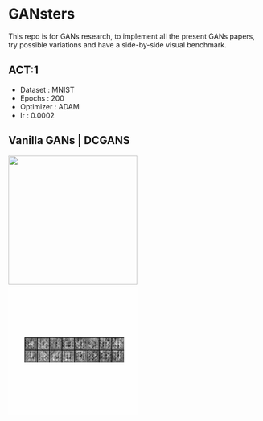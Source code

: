 # GANsters
This repo is for GANs research, to implement all the present GANs papers, try possible variations and have a side-by-side visual benchmark.

## ACT:1
- Dataset : MNIST
- Epochs : 200
- Optimizer : ADAM
- lr : 0.0002

## Vanilla GANs               | DCGANS

<img src="https://raw.githubusercontent.com/saranshkarira/GANsters/master/src/vanilla.gif" width="256" height="256" /><img src="https://raw.githubusercontent.com/saranshkarira/GANsters/master/src/dc_45.gif" width="256" height="256" />
